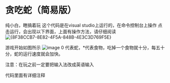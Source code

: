 # 贪吃蛇（简易版）
纯小白，瞎搞着玩
这个代码是在visual studio上运行的，在命令控制台上操作
点击运行，会出现以下界面，上面有操作方法，请仔细阅读
![{8F38CCB7-8E82-4F5A-848B-4E3C3D769F5E}](https://github.com/user-attachments/assets/65ad3e39-96f7-4333-bd33-66a0cadfd3d2)

游戏开始如图所示
![image](https://github.com/user-attachments/assets/02394713-137f-4910-8dc5-e80921c07944)
0 代表蛇，*代表食物，吃掉一个食物就十分，每五十分，蛇的运行速度就会加快。

注意：在玩之前一定要把输入法改成英语输入

代码里面有详细注释



